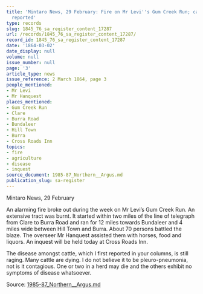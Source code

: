 ```yaml
---
title: 'Mintaro News, 29 February: Fire on Mr Levi''s Gum Creek Run; cattle disease
  reported'
type: records
slug: 1845_76_sa_register_content_17287
url: /records/1845_76_sa_register_content_17287/
record_id: 1845_76_sa_register_content_17287
date: '1864-03-02'
date_display: null
volume: null
issue_number: null
page: '3'
article_type: news
issue_reference: 2 March 1864, page 3
people_mentioned:
- Mr Levi
- Mr Hanquest
places_mentioned:
- Gum Creek Run
- Clare
- Burra Road
- Bundaleer
- Hill Town
- Burra
- Cross Roads Inn
topics:
- fire
- agriculture
- disease
- inquest
source_document: 1985-87_Northern__Argus.md
publication_slug: sa-register
---
```


Mintaro News, 29 February

An alarming fire broke out during the week on Mr Levi’s Gum Creek Run.  An extensive tract was burnt.  It started within two miles of the line of telegraph from Clare to Burra Road and ran for 12 miles towards Bundaleer and 4 miles wide between Hill Town and Burra.  About 70 persons battled the blaze.  The overseer Mr Hanquest assisted them with horses, food and liquors.  An inquest will be held today at Cross Roads Inn.

The disease amongst cattle, which I first reported in your columns, is still raging.  Many cattle are dying.  I do not believe it to be pleuro-pneumonia, not is it contagious.  One or two in a herd may die and the others exhibit no symptoms of disease whatsoever.

Source: [1985-87_Northern__Argus.md](/downloads/markdown/1985-87_Northern__Argus.md)

